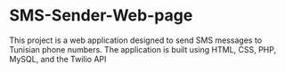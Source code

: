 # SMS-Sender-Web-page
This project is a web application designed to send SMS messages to Tunisian phone numbers. The application is built using HTML, CSS, PHP, MySQL, and the Twilio API
